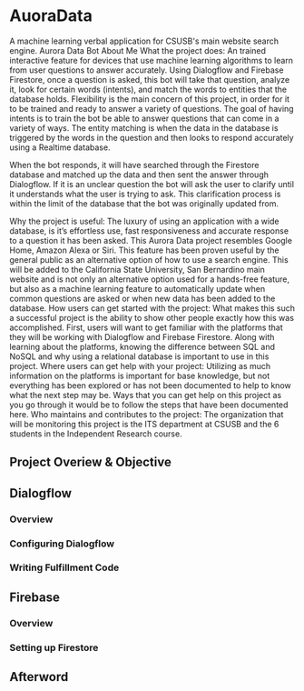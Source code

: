 # AuoraData
A machine learning verbal application for CSUSB's main website search engine. 
Aurora Data Bot
About Me 
What the project does: An trained interactive feature for devices that use machine learning algorithms to learn from user questions to answer accurately. Using Dialogflow and Firebase Firestore, once a question is asked, this bot will take that question, analyze it, look for certain words (intents), and match the words to entities that the database holds. Flexibility is the main concern of this project, in order for it to be trained and ready to answer a variety of questions. The goal of having intents is to train the bot be able to answer questions that can come in a variety of ways. The entity matching is when the data in the database is triggered by the words in the question and then looks to respond accurately using a Realtime database. 

When the bot responds, it will have searched through the Firestore database and matched up the data and then sent the answer through Dialogflow. If it is an unclear question the bot will ask the user to clarify until it understands what the user is trying to ask. This clarification process is within the limit of the database that the bot was originally updated from.  

Why the project is useful: The luxury of using an application with a wide database, is it’s effortless use, fast responsiveness and accurate response to a question it has been asked. This Aurora Data project resembles Google Home, Amazon Alexa or Siri. This feature has been proven useful by the general public as an alternative option of how to use a search engine. This will be added to the California State University, San Bernardino main website and is not only an alternative option used for a hands-free feature, but also as a machine learning feature to automatically update when common questions are asked or when new data has been added to the database.
How users can get started with the project: What makes this such a successful project is the ability to show other people exactly how this was accomplished. First, users will want to get familiar with the platforms that they will be working with Dialogflow and Firebase Firestore. Along with learning about the platforms, knowing the difference between SQL and NoSQL and why using a relational database is important to use in this project. 
Where users can get help with your project: Utilizing as much information on the platforms is important for base knowledge, but not everything has been explored or has not been documented to help to know what the next step may be. Ways that you can get help on this project as you go through it would be to follow the steps that have been documented here. 
Who maintains and contributes to the project: The organization that will be monitoring this project is the ITS department at CSUSB and the 6 students in the Independent Research course. 

## Project Overiew & Objective

## Dialogflow

### Overview

### Configuring Dialogflow

### Writing Fulfillment Code

## Firebase

### Overview

### Setting up Firestore

## Afterword
